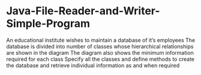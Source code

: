 # Java-File-Reader-and-Writer-Simple-Program
An educational institute wishes to maintain a database of it’s employees The database is divided into number of classes whose hierarchical relationships are shown in the diagram The diagram also shows the minimum information required for each class Specify all the classes and define methods to create the database and retrieve individual information as and when required
